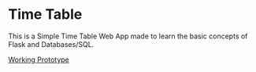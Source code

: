 # Time Table

This is a Simple Time Table Web App made to learn the basic concepts of Flask and Databases/SQL.

[Working Prototype](http://srijan.mutech.xyz/timetable)



